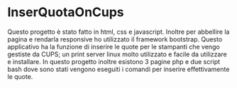 # InserQuotaOnCups
 
Questo progetto è stato fatto in html, css e javascript. Inoltre per abbellire la pagina e rendarla responsive ho utilizzato il framework bootstrap.
Questo applicativo ha la funzione di inserire le quote per le stampanti che vengo gestiste da CUPS;  un print server linux molto utilizzato e facile da utilizzare e installare.
In questo progetto inoltre esistono 3 pagine php e due script bash dove sono stati vengono eseguiti i comandi per inserire effettivamente le quote. 